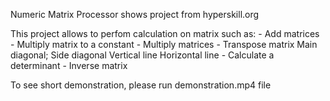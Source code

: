 <p>Numeric Matrix Processor shows project from hyperskill.org</p>
This project allows to perfom calculation on matrix such as:
- Add matrices
- Multiply matrix to a constant
- Multiply matrices
- Transpose matrix
	Main diagonal;
        Side diagonal
        Vertical line
        Horizontal line
- Calculate a determinant
- Inverse matrix

To see short demonstration, please run demonstration.mp4 file